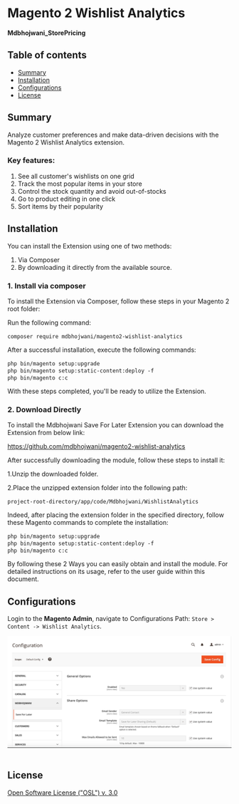 # Magento 2 Wishlist Analytics

<strong>Mdbhojwani_StorePricing</strong> 

## Table of contents

- [Summary](#summary)
- [Installation](#installation)
- [Configurations](#configurations)
- [License](#license)

## Summary

Analyze customer preferences and make data-driven decisions with the Magento 2 Wishlist Analytics extension.

### Key features:
1. See all customer's wishlists on one grid
2. Track the most popular items in your store
3. Control the stock quantity and avoid out-of-stocks
4. Go to product editing in one click
5. Sort items by their popularity

## Installation

You can install the Extension using one of two methods:
 1. Via Composer 
 2. By downloading it directly from the available source.
 
### 1. Install via composer

To install the Extension via Composer, follow these steps in  your Magento 2 root folder:

Run the following command:
```shell
composer require mdbhojwani/magento2-wishlist-analytics
```
After a successful installation, execute the following commands:

```shell
php bin/magento setup:upgrade
php bin/magento setup:static-content:deploy -f
php bin/magento c:c
```

With these steps completed, you'll be ready to utilize the Extension.

### 2. Download Directly

To install the Mdbhojwani Save For Later Extension you can download the Extension from below link:

https://github.com/mdbhojwani/magento2-wishlist-analytics

After successfully downloading the module, follow these steps to install it:

1.Unzip the downloaded folder.

2.Place the unzipped extension folder into the following path:

```shell
project-root-directory/app/code/Mdbhojwani/WishlistAnalytics
```

Indeed, after placing the extension folder in the specified directory, follow these Magento commands to complete the installation:
```shell
php bin/magento setup:upgrade
php bin/magento setup:static-content:deploy -f
php bin/magento c:c
```

By following these 2 Ways you can easily obtain and install the module. For detailed instructions on its usage, refer to the user guide within this document.


## Configurations

Login to the **Magento Admin**, navigate to Configurations
Path: `Store > Content -> Wishlist Analytics`.

<div>
    <img src="./media/1.png" alt="Admin Configurations">
</div><br/>

## License

[Open Software License ("OSL") v. 3.0](https://opensource.org/license/osl-3-0-php)

